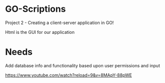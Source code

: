 # GO-Scriptions
Project 2 - Creating a client-server application in GO!

Html is the GUI for our application

# Needs

Add database info and functionality based upon user permissions and input

https://www.youtube.com/watch?reload=9&v=8MApY-88pWE